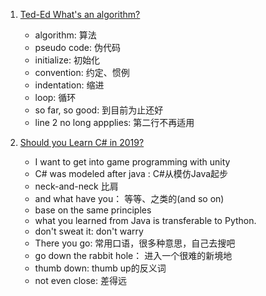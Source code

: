 1. [Ted-Ed What's an algorithm?](https://www.ted.com/talks/david_malan_what_s_an_algorithm#t-200400)
   - algorithm: 算法
   - pseudo code: 伪代码
   - initialize: 初始化
   - convention: 约定、惯例
   - indentation: 缩进
   - loop: 循环
   - so far, so good: 到目前为止还好
   - line 2 no long appplies: 第二行不再适用

2. [Should you Learn C# in 2019?](https://www.youtube.com/watch?v=2KHjrvNHIZc)
   - I want to get into game programming with unity
   - C# was modeled after java : C#从模仿Java起步
   - neck-and-neck 比肩
   - and what have you： 等等、之类的(and so on)
   - base on the same principles
   - what you learned from Java is transferable to Python.
   - don't sweat it: don't warry
   - There you go: 常用口语，很多种意思，自己去搜吧
   - go down the rabbit hole： 进入一个很难的新境地
   - thumb down: thumb up的反义词
   - not even close: 差得远
